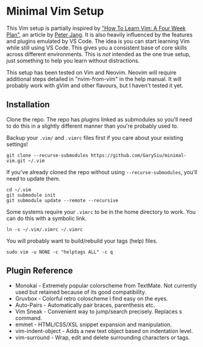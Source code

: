 # Minimal Vim Setup

This Vim setup is partially inspired by ["How To Learn Vim: A Four Week
Plan"](https://medium.com/actualize-network/how-to-learn-vim-a-four-week-plan-cd8b376a9b85),
an article by [Peter Jang](https://medium.com/@peterxjang). It is also heavily
influenced by the features and plugins emulated by VS Code. The idea is you can start
learning Vim while still using VS Code. This gives you a consistent base of core skills
across different environments. This is *not* intended as the one true setup, just
something to help you learn without distractions.

This setup has been tested on Vim and Neovim. Neovim will require additional steps
detailed in "nvim-from-vim" in the help manual. It will probably work with gVim and
other flavours, but I haven't tested it yet.

## Installation

Clone the repo. The repo has plugins linked as submodules so you'll need to do this
in a slightly different manner than you're probably used to.

Backup your `.vim/` and `.vimrc` files first if you care about your existing settings!

```
git clone --recurse-submodules https://github.com/GarySiu/minimal-vim.git ~/.vim
```

If you've already cloned the repo without using `--recurse-submodules`, you'll need to
update them.

```
cd ~/.vim
git submodule init
git submodule update --remote --recursive
```

Some systems require your `.vimrc` to be in the home directory to work. You can do this
with a symbolic link.

`ln -s ~/.vim/.vimrc ~/.vimrc`

You will probably want to build/rebuild your tags (help) files.

```
sudo vim -u NONE -c "helptags ALL" -c q
```


## Plugin Reference

* Monokai - Extremely popular colorscheme from TextMate. Not currently used but
  retained because of its good compatibility.
* Gruvbox - Colorful retro coloscheme I find easy on the eyes.
* Auto-Pairs - Automatically pair braces, parenthesis etc.
* Vim Sneak - Convenient way to jump/search precisely. Replaces s command.
* emmet - HTML/CSS/XSL snippet expansion and manipulation.
* vim-indent-object - Adds a new text object based on indentation level.
* vim-surround - Wrap, edit and delete surrounding characters or tags.
